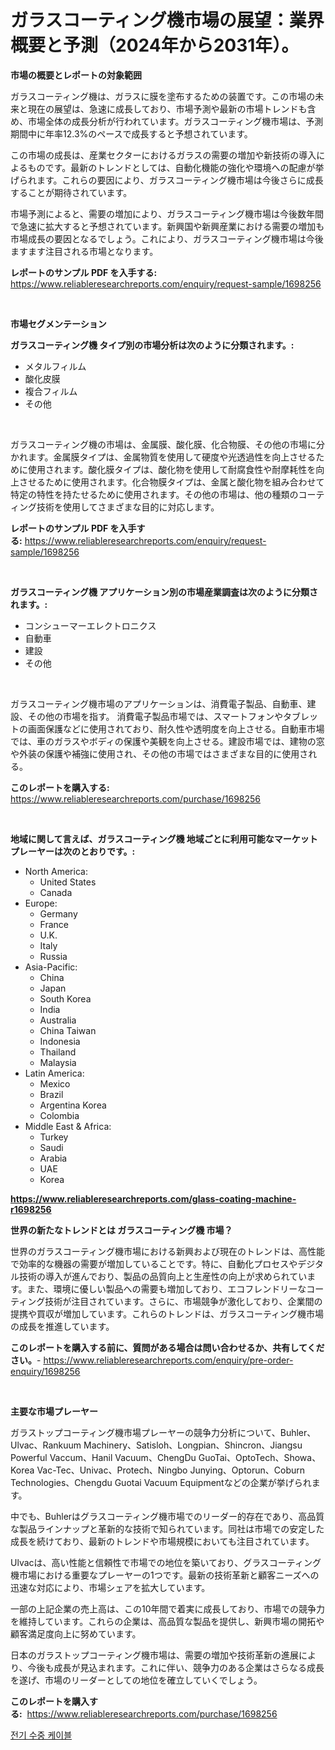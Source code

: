 <p><h1>ガラスコーティング機市場の展望：業界概要と予測（2024年から2031年）。</h1></p><p><strong>市場の概要とレポートの対象範囲</strong></p>
<p><p>ガラスコーティング機は、ガラスに膜を塗布するための装置です。この市場の未来と現在の展望は、急速に成長しており、市場予測や最新の市場トレンドも含め、市場全体の成長分析が行われています。ガラスコーティング機市場は、予測期間中に年率12.3%のペースで成長すると予想されています。</p><p>この市場の成長は、産業セクターにおけるガラスの需要の増加や新技術の導入によるものです。最新のトレンドとしては、自動化機能の強化や環境への配慮が挙げられます。これらの要因により、ガラスコーティング機市場は今後さらに成長することが期待されています。</p><p>市場予測によると、需要の増加により、ガラスコーティング機市場は今後数年間で急速に拡大すると予想されています。新興国や新興産業における需要の増加も市場成長の要因となるでしょう。これにより、ガラスコーティング機市場は今後ますます注目される市場となります。</p></p>
<p><strong>レポートのサンプル PDF を入手する:</strong> <a href="https://www.reliableresearchreports.com/enquiry/request-sample/1698256">https://www.reliableresearchreports.com/enquiry/request-sample/1698256</a></p>
<p>&nbsp;</p>
<p><strong>市場セグメンテーション</strong></p>
<p><strong>ガラスコーティング機 タイプ別の市場分析は次のように分類されます。:</strong></p>
<p><ul><li>メタルフィルム</li><li>酸化皮膜</li><li>複合フィルム</li><li>その他</li></ul></p>
<p>&nbsp;</p>
<p><p>ガラスコーティング機の市場は、金属膜、酸化膜、化合物膜、その他の市場に分かれます。金属膜タイプは、金属物質を使用して硬度や光透過性を向上させるために使用されます。酸化膜タイプは、酸化物を使用して耐腐食性や耐摩耗性を向上させるために使用されます。化合物膜タイプは、金属と酸化物を組み合わせて特定の特性を持たせるために使用されます。その他の市場は、他の種類のコーティング技術を使用してさまざまな目的に対応します。</p></p>
<p><strong>レポートのサンプル PDF を入手する:</strong>&nbsp;<a href="https://www.reliableresearchreports.com/enquiry/request-sample/1698256">https://www.reliableresearchreports.com/enquiry/request-sample/1698256</a></p>
<p>&nbsp;</p>
<p><strong> ガラスコーティング機 アプリケーション別の市場産業調査は次のように分類されます。:</strong></p>
<p><ul><li>コンシューマーエレクトロニクス</li><li>自動車</li><li>建設</li><li>その他</li></ul></p>
<p>&nbsp;</p>
<p><p>ガラスコーティング機市場のアプリケーションは、消費電子製品、自動車、建設、その他の市場を指す。 消費電子製品市場では、スマートフォンやタブレットの画面保護などに使用されており、耐久性や透明度を向上させる。自動車市場では、車のガラスやボディの保護や美観を向上させる。建設市場では、建物の窓や外装の保護や補強に使用され、その他の市場ではさまざまな目的に使用される。</p></p>
<p><strong>このレポートを購入する:</strong>&nbsp; <a href="https://www.reliableresearchreports.com/purchase/1698256">https://www.reliableresearchreports.com/purchase/1698256</a></p>
<p>&nbsp;</p>
<p><strong>地域に関して言えば、ガラスコーティング機 地域ごとに利用可能なマーケットプレーヤーは次のとおりです。:</strong></p>
<p><ul>
    <li>
        North America:
        <ul>
            <li>United States</li>
            <li>Canada</li>
        </ul>
    </li>
    <li>
        Europe:
        <ul>
            <li>Germany</li>
            <li>France</li>
            <li>U.K.</li>
            <li>Italy</li>
            <li>Russia</li>
        </ul>
    </li>
    <li>
        Asia-Pacific:
        <ul>
            <li>China</li>
            <li>Japan</li>
            <li>South Korea</li>
            <li>India</li>
            <li>Australia</li>
            <li>China Taiwan</li>
            <li>Indonesia</li>
            <li>Thailand</li>
            <li>Malaysia</li>
        </ul>
    </li>
    <li>
        Latin America:
        <ul>
            <li>Mexico</li>
            <li>Brazil</li>
            <li>Argentina Korea</li>
            <li>Colombia</li>
        </ul>
    </li>
    <li>
        Middle East & Africa:
        <ul>
            <li>Turkey</li>
            <li>Saudi</li>
            <li>Arabia</li>
            <li>UAE</li>
            <li>Korea</li>
        </ul>
    </li>
    </ul></p>
<p><strong><a href="https://www.reliableresearchreports.com/glass-coating-machine-r1698256">https://www.reliableresearchreports.com/glass-coating-machine-r1698256</a></strong>&nbsp;</p>
<p><strong>世界の新たなトレンドとは ガラスコーティング機 市場？</strong></p>
<p><p>世界のガラスコーティング機市場における新興および現在のトレンドは、高性能で効率的な機器の需要が増加していることです。特に、自動化プロセスやデジタル技術の導入が進んでおり、製品の品質向上と生産性の向上が求められています。また、環境に優しい製品への需要も増加しており、エコフレンドリーなコーティング技術が注目されています。さらに、市場競争が激化しており、企業間の提携や買収が増加しています。これらのトレンドは、ガラスコーティング機市場の成長を推進しています。</p></p>
<p><strong>このレポートを購入する前に、質問がある場合は問い合わせるか、共有してください。</strong>- <a href="https://www.reliableresearchreports.com/enquiry/pre-order-enquiry/1698256">https://www.reliableresearchreports.com/enquiry/pre-order-enquiry/1698256</a></p>
<p>&nbsp;</p>
<p><strong>主要な市場プレーヤー</strong></p>
<p><p>ガラストップコーティング機市場プレーヤーの競争力分析について、Buhler、Ulvac、Rankuum Machinery、Satisloh、Longpian、Shincron、Jiangsu Powerful Vaccum、Hanil Vacuum、ChengDu GuoTai、OptoTech、Showa、Korea Vac-Tec、Univac、Protech、Ningbo Junying、Optorun、Coburn Technologies、Chengdu Guotai Vacuum Equipmentなどの企業が挙げられます。</p><p>中でも、Buhlerはグラスコーティング機市場でのリーダー的存在であり、高品質な製品ラインナップと革新的な技術で知られています。同社は市場での安定した成長を続けており、最新のトレンドや市場規模においても注目されています。</p><p>Ulvacは、高い性能と信頼性で市場での地位を築いており、グラスコーティング機市場における重要なプレーヤーの1つです。最新の技術革新と顧客ニーズへの迅速な対応により、市場シェアを拡大しています。</p><p>一部の上記企業の売上高は、この10年間で着実に成長しており、市場での競争力を維持しています。これらの企業は、高品質な製品を提供し、新興市場の開拓や顧客満足度向上に努めています。</p><p>日本のガラストップコーティング機市場は、需要の増加や技術革新の進展により、今後も成長が見込まれます。これに伴い、競争力のある企業はさらなる成長を遂げ、市場のリーダーとしての地位を確立していくでしょう。</p></p>
<p><strong>このレポートを購入する:</strong>&nbsp;&nbsp;<a href="https://www.reliableresearchreports.com/purchase/1698256">https://www.reliableresearchreports.com/purchase/1698256</a></p>
<p><p><a href="https://medium.com/@felipegrrady654556/%EC%A0%84%EA%B8%B0-%EC%B9%A8%EC%88%98-%EC%BC%80%EC%9D%B4%EB%B8%94-%EC%8B%9C%EC%9E%A5-%EB%B6%84%EC%84%9D-%EA%B7%B8%EC%9D%98-cagr-%EC%8B%9C%EC%9E%A5-%EC%84%B8%EB%B6%84%ED%99%94-%EB%B0%8F-%EA%B8%80%EB%A1%9C%EB%B2%8C-%EC%82%B0%EC%97%85-%EA%B0%9C%EC%9A%94-fed6e18a7d8c">전기 수중 케이블</a></p></p>
